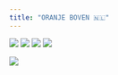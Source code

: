 ```yaml
---
title: "ORANJE BOVEN 🇳🇱"
---
```


![](https://media.giphy.com/media/WoLIrJ9UmQGvGGAcr4/giphy.gif)
![](https://media.giphy.com/media/5h2azeLc0xCa2sban6/giphy.gif)
![](https://media.giphy.com/media/LqaiNrIHYuqhlZvBGb/giphy.gif)
![](https://media.giphy.com/media/3q3UscuyLeMjjNdA4B/giphy.gif)

![](/images/egg.png)